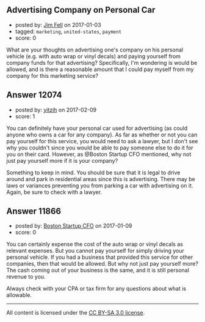 ## Advertising Company on Personal Car

- posted by: [Jim Fell](https://stackexchange.com/users/74611/jim-fell) on 2017-01-03
- tagged: `marketing`, `united-states`, `payment`
- score: 0

What are your thoughts on advertising one's company on his personal vehicle (e.g. with auto wrap or vinyl decals) and paying yourself from company funds for that advertising?  Specifically, I'm wondering is would be allowed, and is there a reasonable amount that I could pay myself from my company for this marketing service?


## Answer 12074

- posted by: [yitzih](https://stackexchange.com/users/4216900/yitzih) on 2017-02-09
- score: 1



You can definitely have your personal car used for advertising (as could anyone who owns a car for any company). As far as whether or not you can pay yourself for this service, you would need to ask a lawyer, but I don't see why you couldn't since you would be able to pay someone else to do it for you on their card. However, as @Boston Startup CFO mentioned, why not just pay yourself more if it is your company?

Something to keep in mind. You should be sure that it is legal to drive around and park in residential areas since this is advertising. There may be laws or variances preventing you from parking a car with advertising on it. Again, be sure to check with a lawyer.


## Answer 11866

- posted by: [Boston Startup CFO](https://stackexchange.com/users/9992633/boston-startup-cfo) on 2017-01-09
- score: 0

You can certainly expense the cost of the auto wrap or vinyl decals as relevant expenses.  But you cannot pay yourself for simply driving your personal vehicle. If you had a business that provided this service for other companies, then that would be allowed.  But why not just pay yourself more?  The cash coming out of your business is the same, and it is still personal revenue to you.

Always check with your CPA or tax firm for any questions about what is allowable.



---

All content is licensed under the [CC BY-SA 3.0 license](https://creativecommons.org/licenses/by-sa/3.0/).
